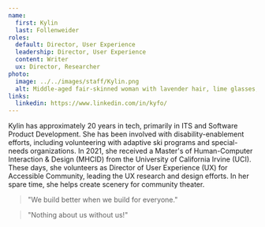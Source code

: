 ```yaml
---
name:
  first: Kylin
  last: Follenweider
roles:
  default: Director, User Experience
  leadership: Director, User Experience
  content: Writer
  ux: Director, Researcher
photo:
  image: ../../images/staff/Kylin.png
  alt: Middle-aged fair-skinned woman with lavender hair, lime glasses, and teal lipstick. Wearing a cheerful smile and skeleton sweater. Waving.
links:
  linkedin: https://www.linkedin.com/in/kyfo/
---
```


Kylin has approximately 20 years in tech, primarily in ITS and Software Product Development.  She has been involved with disability-enablement efforts, including volunteering with adaptive ski programs and special-needs organizations.
In 2021, she received a Master's of Human-Computer Interaction & Design (MHCID) from the University of California Irvine (UCI). These days, she volunteers as Director of User Experience (UX) for Accessible Community, leading the UX research and design efforts. In her spare time, she helps create scenery for community theater.

> "We build better when we build for everyone."

> "Nothing about us without us!"